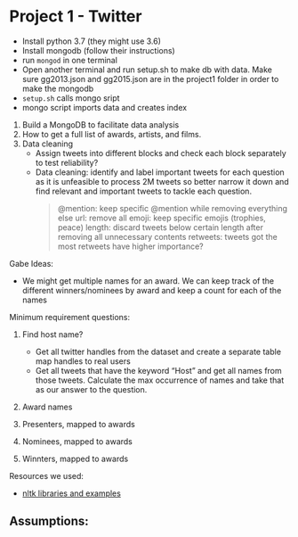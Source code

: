 # Project 1 - Twitter

- Install python 3.7 (they might use 3.6)
- Install mongodb (follow their instructions)
- run `mongod` in one terminal
- Open another terminal and run setup.sh to make db with data. Make sure gg2013.json and gg2015.json are in the project1 folder in order to make the mongodb
- `setup.sh` calls mongo sript
- mongo script imports data and creates index



1. Build a MongoDB to facilitate data analysis
2. How to get a full list of awards, artists, and films.
3. Data cleaning
	- Assign tweets into different blocks and check each block separately to test reliability?
	- Data cleaning: identify and label important tweets for each question as it is unfeasible to process 2M tweets so better narrow it down and find relevant and important tweets to tackle each question.
		> @mention: keep specific @mention while removing everything else
		> url: remove all 
		> emoji: keep specific emojis (trophies, peace)
		> length: discard tweets below certain length after removing all unnecessary contents
		> retweets: tweets got the most retweets have higher importance?


Gabe Ideas:
- We might get multiple names for an award. We can keep track of the different winners/nominees by award and keep a count for each of the names


Minimum requirement questions:
1. Find host name? 
	- Get all twitter handles from the dataset and create a separate table map handles to real users
	- Get all tweets that have the keyword “Host” and get all names from those tweets. Calculate the max occurrence of names and take that as our answer to the question.

2. Award names

3. Presenters, mapped to awards

4. Nominees, mapped to awards

5. Winnters, mapped to awards



Resources we used:
- [nltk libraries and examples](https://towardsdatascience.com/named-entity-recognition-with-nltk-and-spacy-8c4a7d88e7da?fbclid=IwAR0m3EPkwcjTnqWJvxN-HKlGImYFY3X2yi7DjJKe0lHJVKpiYQK6tZidPZY)


Assumptions:
- 